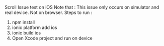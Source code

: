 Scroll Issue test on iOS
Note that : This issue only occurs on simulator and real device. Not on browser.
Steps to run :
1. npm install
2. ionic platform add ios
3. ionic build ios
4. Open Xcode project and run on device
